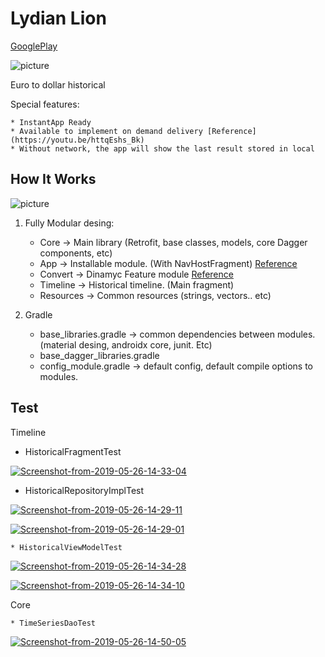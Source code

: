# Lydian Lion 

[GooglePlay](https://play.google.com/store/apps/details?id=com.sc.lydianlion)

![picture](https://i.ibb.co/Prf6MQJ/3.jpg)

Euro to dollar historical

Special features:
	
	* InstantApp Ready
	* Available to implement on demand delivery [Reference](https://youtu.be/httqEshs_Bk)
	* Without network, the app will show the last result stored in local

## How It Works

![picture](https://cdn-images-1.medium.com/max/800/1*KnYBBZIDDeg4zVDDEcLw2A.png)

1. Fully Modular desing:

	* Core -> Main library (Retrofit, base classes, models, core Dagger components, etc)
	* App -> Installable module. (With NavHostFragment) [Reference](https://developer.android.com/guide/navigation/navigation-getting-started)
	* Convert -> Dinamyc Feature module [Reference](https://developer.android.com/studio/projects/dynamic-delivery)
	* Timeline -> Historical timeline. (Main fragment)
	* Resources -> Common resources (strings, vectors.. etc)

2. Gradle
	
	* base_libraries.gradle -> common dependencies between modules. (material desing, androidx core, junit. Etc)
	* base_dagger_libraries.gradle
	* config_module.gradle -> default config, default compile options to modules. 

## Test

Timeline

  * HistoricalFragmentTest

<a href="https://ibb.co/4VZ4Zdm"><img src="https://i.ibb.co/QKFYFdb/Screenshot-from-2019-05-26-14-33-04.png" alt="Screenshot-from-2019-05-26-14-33-04" border="0"></a>

  * HistoricalRepositoryImplTest
  
<a href="https://ibb.co/Y0JRcCL"><img src="https://i.ibb.co/SfHstj3/Screenshot-from-2019-05-26-14-29-11.png" alt="Screenshot-from-2019-05-26-14-29-11" border="0" /></a>
	 
<a href="https://imgbb.com/"><img src="https://i.ibb.co/bJgzpWp/Screenshot-from-2019-05-26-14-29-01.png" alt="Screenshot-from-2019-05-26-14-29-01" border="0" /></a>
   
	* HistoricalViewModelTest
  
<a href="https://ibb.co/J2s49r2"><img src="https://i.ibb.co/P46nd14/Screenshot-from-2019-05-26-14-34-28.png" alt="Screenshot-from-2019-05-26-14-34-28" border="0" /></a>
	  
<a href="https://imgbb.com/"><img src="https://i.ibb.co/xs5vTbV/Screenshot-from-2019-05-26-14-34-10.png" alt="Screenshot-from-2019-05-26-14-34-10" border="0" /></a>
    
  Core 

    * TimeSeriesDaoTest

<a href="https://ibb.co/3rvW4Dd"><img src="https://i.ibb.co/VjxDJ79/Screenshot-from-2019-05-26-14-50-05.png" alt="Screenshot-from-2019-05-26-14-50-05" border="0" /></a>

